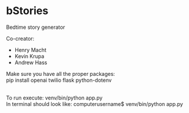 # bStories
Bedtime story generator

Co-creator:
* Henry Macht
* Kevin Krupa
* Andrew Hass

Make sure you have all the proper packages: <br /> 
pip install openai twilio flask python-dotenv <br /> <br />

To run execute: venv/bin/python app.py <br />
In terminal should look like: computerusername$ venv/bin/python app.py





      
      
